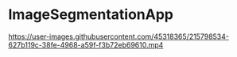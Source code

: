 # ImageSegmentationApp


https://user-images.githubusercontent.com/45318365/215798534-627b119c-38fe-4968-a59f-f3b72eb69610.mp4

